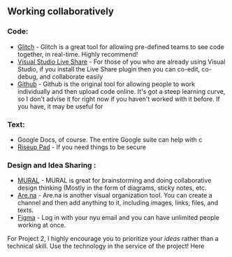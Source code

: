 ## Working collaboratively 

### Code: 
- [Glitch](https://glitch.com/teams/) -  Glitch is a great tool for allowing pre-defined teams to see code together, in real-time. Highly recommend! 
- [Visual Studio Live Share](https://visualstudio.microsoft.com/services/live-share/) - For those of you who are already using Visual Studio, if you install the Live Share plugin then you can co-edit, co-debug, and collaborate easily 
- [Github](https://github.com/) - Github is the original tool for allowing people to work individually and then upload code online. It's got a steep learning curve, so I don't advise it for right now if you haven't worked with it before. If you have, it may be useful for 

###  Text:
 - Google Docs, of course. The entire Google suite can help with c
 - [Riseup Pad](https://pad.riseup.net/) - If you need things to be secure

### Design and Idea Sharing :

- [MURAL](https://mural.co/) - MURAL is  great for brainstorming and doing collaborative design thinking (Mostly in the form of diagrams, sticky notes, etc.   
- [Are.na](https://www.are.na/) - Are.na is another visual organization tool. You can create a channel and then add anything to it, including images, links, files, and texts. 
- [Figma](https://www.figma.com/) - Log in with your nyu email and you can have unlimited people working at once.  



For Project 2, I highly encourage you to prioritize your *ideas* rather than a technical skill. Use the technology in the service of the project! Here 